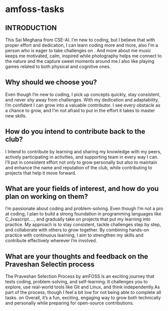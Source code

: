 # amfoss-tasks
## INTRODUCTION
This Sai Meghana from CSE-AI. I’m new to coding, but I believe that with proper effort and dedication, I can learn coding more and more, also I'm a person who is eager to take challenges on  . And more about me music keeps me motivated, calm, inspired while photography helps me connect to the nature and the capture sweet moments around me.I also like playing games related to both physical and cognitive ones.
## Why should we choose you?
Even though I’m new to coding, I pick up concepts quickly, stay consistent, and never shy away from challenges. With my dedication and adaptability, I’m confident I can grow into a valuable contributor. I see every obstacle as a chance to grow, and I'm not afraid to put in the effort it takes to master new skills.
## How do you intend to contribute back to the club?
I Intend to contribute by learning  and sharing my knowledge with my peers, actively participating in activities, and supporting team in every way I can. I’ll put in consistent effort not only to grow personally but also to maintain and enhance the name and reputation of the club, while contributing to projects that help it move forward.
## What are your fields of interest, and how do you plan on working on them?
I’m passionate about coding and problem-solving. Even though I’m  not a pro at coding, I plan to build a strong foundation in programming languages like C,Jvascript...., and gradually take on projects that put my learning into practice. My approach is to stay consistent, tackle challenges step by step, and collaborate with others to grow together. By combining hands-on practice with continuous learning, I aim to strengthen my skills and contribute effectively wherever I’m involved.
## What are your thoughts and feedback on the Praveshan Selectin process
  The Praveshan Selection Process by amFOSS is an exciting journey that tests coding, problem-solving, and self-learning. It challenges you to explore, use real-world tools like Git and Linux, and think independently.As part of the       process, though I feel a bit low for not being able to complete all tasks. on Overall, it’s a fun, exciting, engaging way to grow both technically and personally while preparing for open-source contributions.
